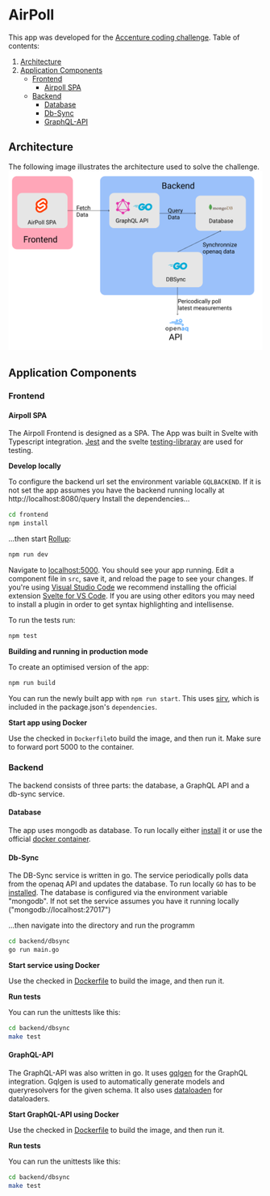# AirPoll
This app was developed for the [Accenture coding challenge](https://github.com/AccentureChallenge/Code.Now). 
Table of contents:
1. [Architecture](https://github.com/nhe23/AirPoll/blob/main/README.md#architecture)
2. [Application Components](https://github.com/nhe23/AirPoll/blob/main/README.md#application-components)
   * [Frontend](https://github.com/nhe23/AirPoll/blob/main/README.md#frontend)
     * [Airpoll SPA](https://github.com/nhe23/AirPoll/blob/main/README.md#airpoll-spa)
   * [Backend](https://github.com/nhe23/AirPoll/blob/main/README.md#backend)
     * [Database](https://github.com/nhe23/AirPoll/blob/main/README.md#database)
     * [Db-Sync](https://github.com/nhe23/AirPoll/blob/main/README.md#db-sync)
     * [GraphQL-API](https://github.com/nhe23/AirPoll/blob/main/README.md#graphql-api)

## Architecture
The following image illustrates the architecture used to solve the challenge.
![alt text](https://github.com/nhe23/AirPoll/blob/main/AirPoll-Architecture.png "AirPoll Architecture")

## Application Components
### Frontend
#### Airpoll SPA
The Airpoll Frontend is designed as a SPA. The App was built in Svelte with Typescript integration. [Jest](https://jestjs.io/) and the svelte [testing-libraray](https://testing-library.com/docs/svelte-testing-library/intro/) are used for testing. 

**Develop locally**

To configure the backend url set the environment variable `GQLBACKEND`. If it is not set the app assumes you have the backend running locally at http://localhost:8080/query
Install the dependencies...

```bash
cd frontend
npm install
```

...then start [Rollup](https://rollupjs.org):

```bash
npm run dev
```

Navigate to [localhost:5000](http://localhost:5000). You should see your app running. Edit a component file in `src`, save it, and reload the page to see your changes.
If you're using [Visual Studio Code](https://code.visualstudio.com/) we recommend installing the official extension [Svelte for VS Code](https://marketplace.visualstudio.com/items?itemName=svelte.svelte-vscode). If you are using other editors you may need to install a plugin in order to get syntax highlighting and intellisense.

To run the tests run:

```bash
npm test
```

**Building and running in production mode**

To create an optimised version of the app:

```bash
npm run build
```

You can run the newly built app with `npm run start`. This uses [sirv](https://github.com/lukeed/sirv), which is included in the package.json's `dependencies`.

**Start app using Docker**

Use the checked in `Dockerfile`to build the image, and then run it. Make sure to forward port 5000 to the container.

### Backend
The backend consists of three parts: the database, a GraphQL API and a db-sync service.

#### Database
The app uses mongodb as database. To run locally either [install](https://docs.mongodb.com/manual/installation/) it or use the official [docker container](https://hub.docker.com/_/mongo).

#### Db-Sync
The DB-Sync service is written in go. The service periodically polls data from the openaq API and updates the database.
To run locally `GO` has to be [installed](https://golang.org/doc/install). The database is configured via the environment variable "mongodb". If not set the 
service assumes you have it running locally ("mongodb://localhost:27017")

...then navigate into the directory and run the programm
```bash
cd backend/dbsync
go run main.go
```

**Start service using Docker**

Use the checked in [Dockerfile]() to build the image, and then run it. 

**Run tests**

You can run the unittests like this:
```bash
cd backend/dbsync
make test
```

#### GraphQL-API
The GraphQL-API was also written in go. It uses [gqlgen](https://github.com/99designs/gqlgen) for the GraphQL integration. Gqlgen is used to automatically generate 
models and queryresolvers for the given schema. It also uses [dataloaden](https://github.com/vektah/dataloaden) for dataloaders.

**Start GraphQL-API using Docker**

Use the checked in [Dockerfile]() to build the image, and then run it. 

**Run tests**

You can run the unittests like this:
```bash
cd backend/dbsync
make test
```
